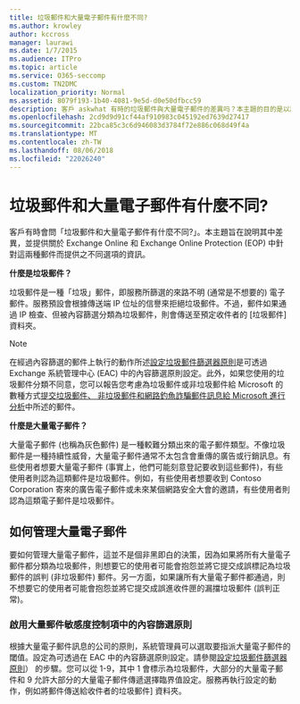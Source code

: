 ```yaml
---
title: 垃圾郵件和大量電子郵件有什麼不同?
ms.author: krowley
author: kccross
manager: laurawi
ms.date: 1/7/2015
ms.audience: ITPro
ms.topic: article
ms.service: O365-seccomp
ms.custom: TN2DMC
localization_priority: Normal
ms.assetid: 8079f193-1b40-4081-9e5d-d0e50dfbcc59
description: 客戶 askwhat 有時的垃圾郵件與大量電子郵件的差異吗？本主題的目的是以說明的差異並提供兩者在 Exchange Online 和 Exchange Online Protection (EOP) 中的不同選項的相關資訊。
ms.openlocfilehash: 2cd9d9d91cf44af910983c045192ed7639d27417
ms.sourcegitcommit: 22bca85c3c6d946083d3784f72e886c068d49f4a
ms.translationtype: MT
ms.contentlocale: zh-TW
ms.lasthandoff: 08/06/2018
ms.locfileid: "22026240"
---
```

# <a name="whats-the-difference-between-junk-email-and-bulk-email"></a>垃圾郵件和大量電子郵件有什麼不同?

客戶有時會問「垃圾郵件和大量電子郵件有什麼不同?」。本主題旨在說明其中差異，並提供關於 Exchange Online 和 Exchange Online Protection (EOP) 中針對這兩種郵件而提供之不同選項的資訊。
  
 **什麼是垃圾郵件？**
  
垃圾郵件是一種「垃圾」郵件，即服務所篩選的來路不明 (通常是不想要的) 電子郵件。服務預設會根據傳送端 IP 位址的信譽來拒絕垃圾郵件。不過，郵件如果通過 IP 檢查、但被內容篩選分類為垃圾郵件，則會傳送至預定收件者的 [垃圾郵件] 資料夾。 
  
> [!NOTE]
> 在經過內容篩選的郵件上執行的動作所述[設定垃圾郵件篩選器原則](configure-your-spam-filter-policies.md)是可透過 Exchange 系統管理中心 (EAC) 中的內容篩選原則設定。此外，如果您使用的垃圾郵件分類不同意，您可以報告您考慮為垃圾郵件或非垃圾郵件給 Microsoft 的數種方式[提交垃圾郵件、 非垃圾郵件和網路釣魚詐騙郵件訊息給 Microsoft 進行分析](submit-spam-non-spam-and-phishing-scam-messages-to-microsoft-for-analysis.md)中所述的郵件。 
  
 **什麼是大量電子郵件？**
  
大量電子郵件 (也稱為灰色郵件) 是一種較難分類出來的電子郵件類型。不像垃圾郵件是一種持續性威脅，大量電子郵件通常不太包含會重傳的廣告或行銷訊息。有些使用者想要大量電子郵件 (事實上，他們可能刻意登記要收到這些郵件)，有些使用者則認為這類郵件是垃圾郵件。例如，有些使用者想要收到 Contoso Corporation 寄來的廣告電子郵件或未來某個網路安全大會的邀請，有些使用者則認為這類電子郵件是垃圾郵件。
  
## <a name="how-to-manage-bulk-email"></a>如何管理大量電子郵件

要如何管理大量電子郵件，這並不是個非黑即白的決策，因為如果將所有大量電子郵件都分類為垃圾郵件，則想要它的使用者可能會抱怨並將它提交成誤標記為垃圾郵件的誤判 (非垃圾郵件) 郵件。另一方面，如果讓所有大量電子郵件都通過，則不想要它的使用者可能會抱怨並將它提交成誤進收件匣的漏擋垃圾郵件 (誤判正常)。
  
### <a name="enable-bulk-mail-sensitivity-control-in-the-content-filter-policy"></a>啟用大量郵件敏感度控制項中的內容篩選原則

根據大量電子郵件訊息的公司的原則，系統管理員可以選取要指派大量電子郵件的閾值。設定為可透過在 EAC 中的內容篩選原則設定。請參閱[設定垃圾郵件篩選器原則](configure-your-spam-filter-policies.md)） 的步驟。您可以從 1-9，其中 1 會標示為垃圾郵件，大部分的大量電子郵件和 9 允許大部分的大量電子郵件傳遞選擇臨界值設定。服務再執行設定的動作，例如將郵件傳送給收件者的垃圾郵件] 資料夾。 
  


